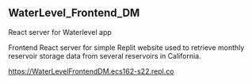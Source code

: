 ## WaterLevel_Frontend_DM

React server for Waterlevel app

Frontend React server for simple Replit website used to retrieve monthly reservoir storage data from several reservoirs in California. 

https://WaterLevelFrontendDM.ecs162-s22.repl.co
